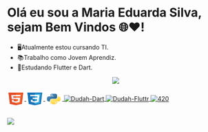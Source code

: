 # Olá eu sou a Maria Eduarda Silva, sejam Bem Vindos 🌐❤️!
- 🖥️Atualmente estou cursando TI.
- 📚Trabalho como Jovem Aprendiz.
- 📝Estudando Flutter e Dart.

<div align="center">
  <a href="https://github.com/Dudah03">
  <img height="180em" src="https://github-readme-stats.vercel.app/api?username=dudah03&show_icons=true&theme=dracula&include__all_commits=true&count_private=true"/>
  </div>

<div style="display: inline_block"><br>
  <img align="center" alt="Dudah-HTML" height="30" width="40" src="https://raw.githubusercontent.com/devicons/devicon/master/icons/html5/html5-original.svg">
  <img align="center" alt="Dudah-CSS" height="30" width="40" src="https://raw.githubusercontent.com/devicons/devicon/master/icons/css3/css3-original.svg">
  <img align="center" alt="Dudah-Python" height="30" width="40" src="https://raw.githubusercontent.com/devicons/devicon/master/icons/python/python-original.svg">
  <img align="center" alt="Dudah-Dart" height="30" width="40" src="https://img.shields.io/badge/Dart-0175C2?style=for-the-badge&logo=dart&logoColor=white.svg">
  <img align="center" alt="Dudah-Fluttr" height="30" width="40" src="https://img.shields.io/badge/Flutter-02569B?style=for-the-badge&logo=flutter&logoColor=white.svg">
  <img align="center" alt="420" widdth="375" src"https://www.google.com/url?sa=i&url=https%3A%2F%2Fwww.educamaisbrasil.com.br%2Fcursos-e-faculdades%2Fanalise-e-desenvolvimento-de-sistemas%2Fnoticias%2Fquem-faz-analise-de-sistemas-e-programador&psig=AOvVaw1DRh9ay4-toygdDOE04fj7&ust=1645341278770000&source=images&cd=vfe&ved=0CAsQjRxqFwoTCPj5_4aci_YCFQAAAAAdAAAAABAQ>
</div>
  
  ##

<div> 
<a href="https://instagram.com/rafaballerini" target="_blank"><img src="https://img.shields.io/badge/-Instagram-%23E4405F?style=for-the-badge&logo=instagram&logoColor=white" target="_blank"></a>
</div>
